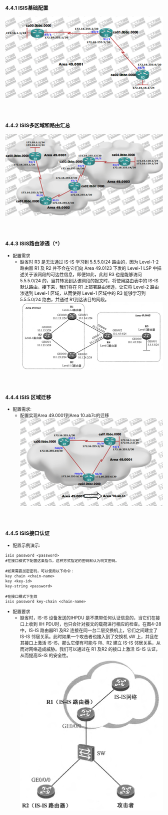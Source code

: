### 4.4.1 ISIS基础配置
![4.41](../pics/4.41.png)

<br>
<br>


### 4.4.2 ISIS多区域和路由汇总
![4.42](../pics/4.42.png)

<br>
<br>

### 4.4.3 ISIS路由渗透（*）
- 配置需求
  - 缺省时 R3 是无法通过 IS-IS 学习到 5.5.5.0/24 路由的，因为 Level-1-2 路由器 R1 及 R2 并不会在它们向 Area 49.0123 下发的 Level-1 LSP 中描述关于该网段的可达性信息，即便如此，此刻 R3 也是能够访问 5.5.5.0/24 的，当其转发到达该网段的报文时，将使用路由表中的 IS-IS 默认路由。接下来，我们将在 R1 上部署路由渗透，让它将 Level-2 路由渗透到 Level-1 区域，从而使得 Level-1 区域中的 R3 能够学习到 5.5.5.0/24 路由，并通过 R1到达该目的网段。
  ![4.43](../pics/4.43.png)

<br>
<br>

### 4.4.4 ISIS 区域迁移
- 配置需求:
  - 配置实现Area 49.0001到Area 10.ab7c的迁移
![4.44](../pics/4.44.png) 

<br>
<br>

### 4.4.5 ISIS接口认证
- 配置示例演示:
```shell
isis password <password>
#在接口模式下配置这条指令，这种方式指定的密码默认为明文密码。

#如果需要加密密码，可以使用以下命令：
key chain <chain-name>
key <key-id>
key-string <password>

#在接口模式下生效
isis password key-chain <chain-name>
```
- 配置要求
  -  缺省时，IS-IS 设备发送的IHPDU 是不携带任何认证信息的，当它们在接口上收到 IIH PDU时，也只会针对报文的载荷进行相应的检查。在图4-28中，IS-IS 路由器R1 及R2 连接在同一台二层交换机上，它们之间建立了 IS-IS 邻居关系。此时如果一个攻击者也接入到了交换机 sW 上，并且在其接口上激活 IS-IS，那么它便有可能与 Rl、R2 建立 IS-IS 邻居关系，从而对网络造成威胁。我们可以通过在 R1 及R2 的接口上激活 IS-IS 认证，从而提高IS-IS 的安全性。
  ![4.45](../pics/4.45.png) 

<br>
<br>



